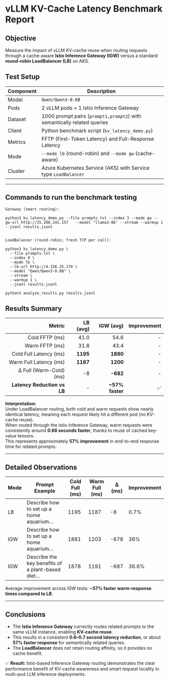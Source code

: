 # vLLM KV-Cache Latency Benchmark Report

## Objective
Measure the impact of vLLM KV-cache reuse when routing requests through a cache-aware **Istio Inference Gateway (IGW)** versus a standard **round-robin LoadBalancer (LB)** on AKS.

## Test Setup

| Component | Description |
|------------|--------------|
| Model | `Qwen/Qwen3-0.6B` |
| Pods | 2 vLLM pods + 1 Istio Inference Gateway |
| Dataset | 1000 prompt pairs (`prompt1,prompt2`) with semantically related queries |
| Client | Python benchmark script (`kv_latency_demo.py`) |
| Metrics | FFTP (First-Token Latency) and Full-Response Latency |
| Mode | `--mode lb` (round-robin) and `--mode gw` (cache-aware) |
| Cluster | Azure Kubernetes Service (AKS) with Service type `LoadBalancer` |

---

## Commands to run the benchmark testing

```
Gateway (smart routing):

python3 kv_latency_demo.py --file prompts.txt --index 3 --mode gw --gw-url http://35.208.241.157   --model "llama3-8b" --stream --warmup 1 --jsonl results.jsonl


LoadBalancer (round-robin; fresh TCP per call):

python3 kv_latency_demo.py \
  --file prompts.txt \
  --index 8 \
  --mode lb \
  --lb-url http://4.156.35.174 \
  --model "Qwen/Qwen3-0.6B" \
  --stream \
  --warmup 1 \
  --jsonl results.jsonl

python3 analyze_results.py results.jsonl

  ```

## Results Summary

| Metric | LB (avg) | IGW (avg) | Improvement |
|--------:|----------:|----------:|-------------:|
| Cold FFTP (ms) | 41.0 | 54.6 | - |
| Warm FFTP (ms) | 31.8 | 43.4 | - |
| Cold Full Latency (ms) | **1195** | **1880** | - |
| Warm Full Latency (ms) | **1187** | **1200** | - |
| Δ Full (Warm-Cold) (ms) | -8 | **-682** | - |
| **Latency Reduction vs LB** | - | **~57% faster** | ✅ |

**Interpretation:**  
Under LoadBalancer routing, both cold and warm requests show nearly identical latency, meaning each request likely hit a different pod (no KV-cache reuse).  
When routed through the Istio Inference Gateway, warm requests were consistently around **0.68 seconds faster**, thanks to reuse of cached key-value tensors.  
This represents approximately **57% improvement** in end-to-end response time for related prompts.

---

## Detailed Observations

| Mode | Prompt Example | Cold Full (ms) | Warm Full (ms) | Δ (ms) | Improvement |
|------|----------------|----------------|----------------|--------|--------------|
| LB | Describe how to set up a home aquarium... | 1195 | 1187 | -8 | 0.7% |
| IGW | Describe how to set up a home aquarium... | 1881 | 1203 | -678 | 36% |
| IGW | Describe the key benefits of a plant-based diet... | 1878 | 1191 | -687 | 36.6% |

Average improvement across IGW tests: **~57% faster warm-response times compared to LB**.

---

## Conclusions

- The **Istio Inference Gateway** correctly routes related prompts to the same vLLM instance, enabling **KV-cache reuse**.
- This results in a consistent **0.6–0.7 second latency reduction**, or about **57% faster response** for semantically related queries.
- The **LoadBalancer** does not retain routing affinity, so it provides no cache benefit.

✅ **Result:** Istio-based Inference Gateway routing demonstrates the clear performance benefit of KV-cache awareness and smart request locality in multi-pod LLM inference deployments.
